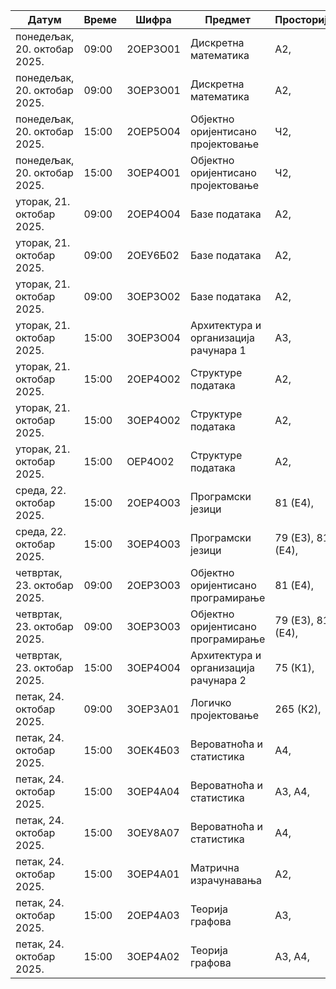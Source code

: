 | Датум | Време | Шифра | Предмет | Просторија |
|-----|-----|-----|-----|-----|
понедељак, 20. октобар 2025. |  09:00 | 2ОЕР3О01 | Дискретна математика | A2, 
понедељак, 20. октобар 2025. |  09:00 | 3ОЕР3О01 | Дискретна математика | A2, 
понедељак, 20. октобар 2025. |  15:00 | 2ОЕР5О04 | Објектно оријентисано пројектовање | Ч2, 
понедељак, 20. октобар 2025. |  15:00 | 3ОЕР4О01 | Објектно оријентисано пројектовање | Ч2, 
уторак, 21. октобар 2025. |  09:00 | 2ОЕР4О04 | Базе података | A2, 
уторак, 21. октобар 2025. |  09:00 | 2ОЕУ6Б02 | Базе података | A2, 
уторак, 21. октобар 2025. |  09:00 | 3ОЕР3О02 | Базе података | A2, 
уторак, 21. октобар 2025. |  15:00 | 3ОЕР3О04 | Архитектура и организација рачунара 1 | A3, 
уторак, 21. октобар 2025. |  15:00 | 2ОЕР4О02 | Структуре података | A2, 
уторак, 21. октобар 2025. |  15:00 | 3ОЕР4О02 | Структуре података | A2, 
уторак, 21. октобар 2025. |  15:00 | ОЕР4О02 | Структуре података | A2, 
среда, 22. октобар 2025. |  15:00 | 2ОЕР4О03 | Програмски језици | 81 (Е4), 
среда, 22. октобар 2025. |  15:00 | 3ОЕР4О03 | Програмски језици | 79 (Е3), 81 (Е4), 
четвртак, 23. октобар 2025. |  09:00 | 2ОЕР3О03 | Објектно оријентисано програмирање | 81 (Е4), 
четвртак, 23. октобар 2025. |  09:00 | 3ОЕР3О03 | Објектно оријентисано програмирање | 79 (Е3), 81 (Е4), 
четвртак, 23. октобар 2025. |  15:00 | 3ОЕР4О04 | Архитектура и организација рачунара 2 | 75 (К1), 
петак, 24. октобар 2025. |  09:00 | 3ОЕР3А01 | Логичко пројектовање | 265 (К2), 
петак, 24. октобар 2025. |  15:00 | 3ОЕК4Б03 | Вероватноћа и статистика | A4, 
петак, 24. октобар 2025. |  15:00 | 3ОЕР4А04 | Вероватноћа и статистика | A3, A4, 
петак, 24. октобар 2025. |  15:00 | 3ОЕУ8А07 | Вероватноћа и статистика | A4, 
петак, 24. октобар 2025. |  15:00 | 3ОЕР4А01 | Матрична израчунавања | A2, 
петак, 24. октобар 2025. |  15:00 | 2ОЕР4А03 | Теорија графова | A3, 
петак, 24. октобар 2025. |  15:00 | 3ОЕР4А02 | Теорија графова | A3, A4, 
